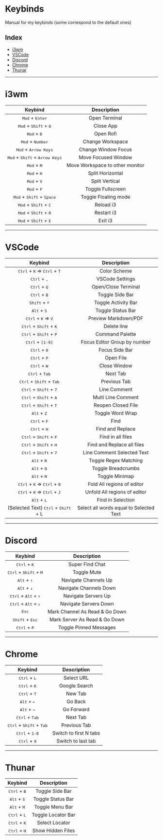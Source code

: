 # Keybinds

Manual for my keybinds (some correspond to the default ones)

## Index

- [i3wm](#i3wm)
- [VSCode](#VSCode)
- [Discord](#Discord)
- [Chrome](#Chrome)
- [Thunar](#Thunar)

___
# i3wm
 
| Keybind                                                   | Description                     |
| :-------------------------------------------------------: | :-----------------------------: |
| <kbd>Mod</kbd> + <kbd>Enter</kbd>                         | Open Terminal                   |
| <kbd>Mod</kbd> + <kbd>Shift</kbd> + <kbd>Q</kbd>          | Close App                       |
| <kbd>Mod</kbd> + <kbd>D</kbd>                             | Open Rofi                       |
| <kbd>Mod</kbd> + <kbd>Number</kbd>                        | Change Workspace                |
| <kbd>Mod</kbd> + <kbd>Arrow Keys</kbd>                    | Change Window Focus             |
| <kbd>Mod</kbd> + <kbd>Shift</kbd> + <kbd>Arrow Keys</kbd> | Move Focused Window             |
| <kbd>Mod</kbd> + <kbd>M</kbd>                             | Move Workspace to other monitor |
| <kbd>Mod</kbd> + <kbd>H</kbd>                             | Split Horizontal                |
| <kbd>Mod</kbd> + <kbd>V</kbd>                             | Split Vertical                  |
| <kbd>Mod</kbd> + <kbd>F</kbd>                             | Toggle Fullscreen               |
| <kbd>Mod</kbd> + <kbd>Shift</kbd> + <kbd>Space</kbd>      | Toggle Floating mode            |
| <kbd>Mod</kbd> + <kbd>Shift</kbd> + <kbd>C</kbd>          | Reload i3                       |
| <kbd>Mod</kbd> + <kbd>Shift</kbd> + <kbd>R</kbd>          | Restart i3                      |
| <kbd>Mod</kbd> + <kbd>Shift</kbd> + <kbd>E</kbd>          | Exit i3                         |

___
# VSCode
<!--
User Interface
Editor
Find & Replace
-->
| Keybind                                                          | Description                  |
| :--------------------------------------------------------------: | :--------------------------: |
| <kbd>Ctrl</kbd> + <kbd>K</kbd> => <kbd>Ctrl</kbd> + <kbd>T</kbd> | Color Scheme                 |
| <kbd>Ctrl</kbd> + <kbd>,</kbd>                                   | VSCode Settings              |
| <kbd>Ctrl</kbd> + <kbd>Q</kbd>                                   | Open/Close Terminal          |
| <kbd>Ctrl</kbd> + <kbd>B</kbd>                                   | Toggle Side Bar              |
| <kbd>Shift</kbd> + <kbd>º</kbd>                                  | Toggle Activity Bar          |
| <kbd>Alt</kbd> + <kbd>S</kbd>                                    | Toggle Status Bar            |
| <kbd>Ctrl</kbd> + <kbd>K</kbd> => <kbd>V</kbd>                   | Preview Markdown/PDF         |
| <kbd>Ctrl</kbd> + <kbd>Shift</kbd> + <kbd>K</kbd>                | Delete line                  |
| <kbd>Ctrl</kbd> + <kbd>Shift</kbd> + <kbd>P</kbd>                | Command Palette              |
| <kbd>Ctrl</kbd> + <kbd>[1-9]</kbd>                               | Focus Editor Group by number |
| <kbd>Ctrl</kbd> + <kbd>0</kbd>                                   | Focus Side Bar               |
| <kbd>Ctrl</kbd> + <kbd>P</kbd>                                   | Open File                    |
| <kbd>Ctrl</kbd> + <kbd>W</kbd>                                   | Close Window                 |
| <kbd>Ctrl</kbd> + <kbd>Tab</kbd>                                 | Next Tab                     |
| <kbd>Ctrl</kbd> + <kbd>Shift</kbd> + <kbd>Tab</kbd>              | Previous Tab                 |
| <kbd>Ctrl</kbd> + <kbd>Shift</kbd> + <kbd>7</kbd>                | Line Comment                 |
| <kbd>Ctrl</kbd> + <kbd>Shift</kbd> + <kbd>A</kbd>                | Multi Line Comment           |
| <kbd>Ctrl</kbd> + <kbd>Shift</kbd> + <kbd>T</kbd>                | Reopen Closed File           |
| <kbd>Alt</kbd> + <kbd>Z</kbd>                                    | Toggle Word Wrap             |
| <kbd>Ctrl</kbd> + <kbd>F</kbd>                                   | Find                         |
| <kbd>Ctrl</kbd> + <kbd>H</kbd>                                   | Find and Replace             |
| <kbd>Ctrl</kbd> + <kbd>Shift</kbd> + <kbd>F</kbd>                | Find in all files            |
| <kbd>Ctrl</kbd> + <kbd>Shift</kbd> + <kbd>H</kbd>                | Find and Replace all files   |
| <kbd>Ctrl</kbd> + <kbd>Shift</kbd> + <kbd>7</kbd>                | Line Comment Selected Text   |
| <kbd>Alt</kbd> + <kbd>R</kbd>                                    | Toggle Regex Matching        |
| <kbd>Alt</kbd> + <kbd>Q</kbd>                                    | Toggle Breadcrumbs           |
| <kbd>Alt</kbd> + <kbd>M</kbd>                                    | Toggle Minimap               |
| <kbd>Ctrl</kbd> + <kbd>K</kbd> => <kbd>Ctrl</kbd> + <kbd>0</kbd> | Fold All regions of editor   |
| <kbd>Ctrl</kbd> + <kbd>K</kbd> => <kbd>Ctrl</kbd> + <kbd>J</kbd> | Unfold All regions of editor |
| <kbd>Alt</kbd> + <kbd>L</kbd>                                    | Find in Selection            |
| (Selected Text) <kbd>Ctrl</kbd> + <kbd>Shift</kbd> + L           | Select all words equal to Selected Text |


___
# Discord

| Keybind                                                  | Description                     |
| :------------------------------------------------------: | :-----------------------------: |
| <kbd>Ctrl</kbd> + <kbd>K</kbd>                           | Super Find Chat                 |
| <kbd>Ctrl</kbd> + <kbd>Shift</kbd> + <kbd>M</kbd>        | Toggle Mute                     |
| <kbd>Alt</kbd> + <kbd>&uarr;</kbd>                       | Navigate Channels Up            |
| <kbd>Alt</kbd> + <kbd>&darr;</kbd>                       | Navigate Channels Down          |
| <kbd>Ctrl</kbd> + <kbd>Alt</kbd> + <kbd>&uarr;</kbd>     | Navigate Servers Up             |
| <kbd>Ctrl</kbd> + <kbd>Alt</kbd> + <kbd>&darr;</kbd>     | Navigate Servers Down           |
| <kbd>Esc</kbd>                                           | Mark Channel As Read & Go Down  |
| <kbd>Shift</kbd> + <kbd>Esc</kbd>                        | Mark Server As Read & Go Down   |
| <kbd>Ctrl</kbd> + <kbd>P</kbd>                           | Toggle Pinned Messages          |

___
# Chrome

| Keybind                                             | Description          |
| :-------------------------------------------------: | :------------------: |
| <kbd>Ctrl</kbd> + <kbd>L</kbd>                      | Select URL           |
| <kbd>Ctrl</kbd> + <kbd>K</kbd>                      | Google Search        |
| <kbd>Ctrl</kbd> + <kbd>T</kbd>                      | New Tab              |
| <kbd>Alt</kbd> + <kbd>&larr;</kbd>                  | Go Back              |
| <kbd>Alt</kbd> + <kbd>&rarr;</kbd>                  | Go Forward           |
| <kbd>Ctrl</kbd> + <kbd>Tab</kbd>                    | Next Tab             |
| <kbd>Ctrl</kbd> + <kbd>Shift</kbd> + <kbd>Tab</kbd> | Previous Tab         |
| <kbd>Ctrl</kbd> + <kbd>1-8</kbd>                    | Switch to first N tabs |
| <kbd>Ctrl</kbd> + <kbd>9</kbd>                      | Switch to last tab     |


___
# Thunar

| Keybind                        | Description        |
| :----------------------------: | :----------------: |
| <kbd>Ctrl</kbd> + <kbd>B</kbd> | Toggle Side Bar    |
| <kbd>Alt</kbd> + <kbd>S</kbd>  | Toggle Status Bar  |
| <kbd>Alt</kbd> + <kbd>M</kbd>  | Toggle Menu Bar    |
| <kbd>Ctrl</kbd> + <kbd>L</kbd> | Toggle Locator Bar |
| <kbd>Ctrl</kbd> + <kbd>K</kbd> | Select Locator     |
| <kbd>Ctrl</kbd> + <kbd>H</kbd> | Show Hidden Files  |


<!--
| Keybind                      | Description                  |
| :--------------------------: | :--------------------------: |
| `Ctrl` + `K` => `Ctrl` + `T` | Color Scheme                 |
| `Ctrl` + `,`                 | VSCode Settings              |
| `Ctrl` + `Q`                 | Open/Close Terminal          |
| `Ctrl` + `B`                 | Toggle Side Bar              |
| `Shift` + `º`                | Toggle Activity Bar          |
| `Alt` + `S`                  | Toggle Status Bar            |
| `Ctrl` + `K` => `V`          | Preview Markdown/PDF         |
| `Ctrl` + `Shift` + `K`       | Delete line                  |
| `Ctrl` + `Shift` + `P`       | Command Palette              |
| `Ctrl` + `[1-9]`             | Focus Editor Group by number |
| `Ctrl` + `0`                 | Focus Side Bar               |
| `Ctrl` + `P`                 | Open File                    |
| `Ctrl` + `W`                 | Close Window                 |
| `Ctrl` + `Tab`               | Next Tab                     |
| `Ctrl` + `Shift` + `Tab`     | Previous Tab                 |
| `Ctrl` + `Shift` + `7`       | Line Comment                 |
| `Ctrl` + `Shift` + `A`       | Multi Line Comment           |
| `Ctrl` + `Shift` + `T`       | Reopen Closed File           |
| `Alt` + `Z`                  | Toggle Word Wrap             |
| `Ctrl` + `F`                 | Find                         |
| `Ctrl` + `H`                 | Find and Replace             |
| `Ctrl` + `Shift` + `F`       | Find in all files            |
| `Ctrl` + `Shift` + `H`       | Find and Replace all files   |
| `Ctrl` + `Shift` + `7`       | Line Comment Selected Text   |
| `Alt` + `R`                  | Toggle Regex Matching        |
| `Alt` + `Q`                  | Toggle Breadcrumbs           |
| `Alt` + `M`                  | Toggle Minimap               |
| `Ctrl` + `K` => `Ctrl` + `0` | Fold All regions of editor   |
| `Ctrl` + `K` => `Ctrl` + `J` | Unfold All regions of editor |

___
# Discord

| Keybind                       | Description                     |
| :---------------------------: | :-----------------------------: |
| `Ctrl` + `K`                  | Super Find Chat                 |
| `Ctrl` + `Shift` + `M`        | Toggle Mute                     |
| `Alt` + `Up Arrow`            | Navigate Channels Up            |
| `Alt` + `Down Arrow`          | Navigate Channels Down          |
| `Ctrl` + `Alt` + `Up Arrow`   | Navigate Servers Up             |
| `Ctrl` + `Alt` + `Down Arrow` | Navigate Servers Down           |
| `Esc`                         | Mark Channel As Read & Go Down  |
| `Shift` + `Esc`               | Mark Server As Read & Go Down   |
| `Ctrl` + `P`                  | Toggle Pinned Messages          |

___
# Chrome

| Keybind                  | Description          |
| :----------------------: | :------------------: |
| `Ctrl` + `L`             | Select URL           |
| `Ctrl` + `K`             | Google Search        |
| `Ctrl` + `T`             | New Tab              |
| `Alt` + `Left Arrow`     | Go Back              |
| `Alt` + `Right Arrow`    | Go Forward           |
| `Ctrl` + `Tab`           | Next Tab             |
| `Ctrl` + `Shift` + `Tab` | Previous Tab         |


___
# Thunar

| Keybind      | Description        |
| :----------: | :----------------: |
| `Ctrl` + `B` | Toggle Side Bar    |
| `Alt` + `S`  | Toggle Status Bar  |
| `Alt` + `M`  | Toggle Menu Bar    |
| `Ctrl` + `Q` | Toggle Locator Bar |
| `Ctrl` + `K` | Select Locator     |
| `Ctrl` + `H` | Show Hidden Files  |

-->